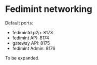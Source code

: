# Fedimint networking

Default ports:

* fedimintd p2p: 8173
* fedimint API: 8174
* gateway API: 8175
* fedimint Admin: 8176

To be expanded.
